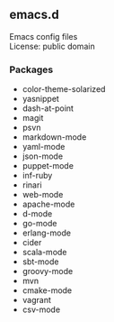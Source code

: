 ## emacs.d

Emacs config files  
License: public domain

### Packages
* color-theme-solarized
* yasnippet
* dash-at-point
* magit
* psvn
* markdown-mode
* yaml-mode
* json-mode
* puppet-mode
* inf-ruby
* rinari
* web-mode
* apache-mode
* d-mode
* go-mode
* erlang-mode
* cider
* scala-mode
* sbt-mode
* groovy-mode
* mvn
* cmake-mode
* vagrant
* csv-mode
